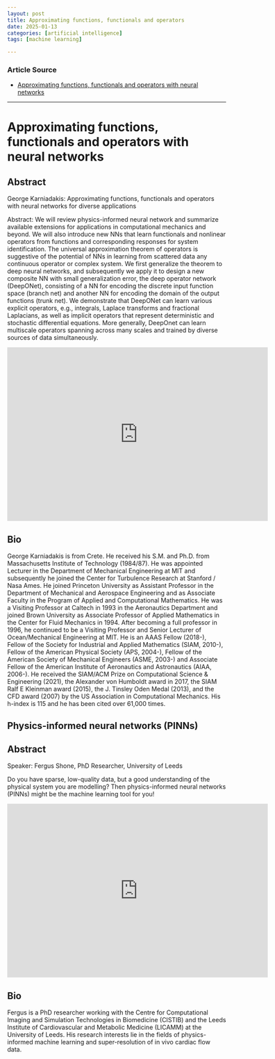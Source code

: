 ```yaml
---
layout: post
title: Approximating functions, functionals and operators 
date: 2025-01-13
categories: [artificial intelligence]
tags: [machine learning]

---
```


### Article Source


* [Approximating functions, functionals and operators with neural networks](https://www.youtube.com/watch?v=c5JnHxQwcs0)

---


# Approximating functions, functionals and operators with neural networks

## Abstract

George Karniadakis: Approximating functions, functionals and operators with neural networks for diverse applications

Abstract: We will review physics-informed neural network and summarize available extensions for applications in computational mechanics and beyond. We will also introduce new NNs that learn functionals and nonlinear operators from functions and corresponding responses for system identification. The universal approximation theorem of operators is suggestive of the potential of NNs in learning from scattered data any continuous operator or complex system. We first generalize the theorem to deep neural networks, and subsequently we apply it to design a new composite NN with small generalization error, the deep operator network (DeepONet), consisting of a NN for encoding the discrete input function space (branch net) and another NN for encoding the domain of the output functions (trunk net). We demonstrate that DeepONet can learn various explicit operators, e.g., integrals, Laplace transforms and fractional Laplacians, as well as implicit operators that represent deterministic and stochastic differential equations. More generally, DeepOnet can learn multiscale operators spanning across many scales and trained by diverse sources of data simultaneously.

<iframe width="600" height="400" src="https://www.youtube.com/embed/c5JnHxQwcs0?si=eGwSYSdp43ObZpae" title="YouTube video player" frameborder="0" allow="accelerometer; autoplay; clipboard-write; encrypted-media; gyroscope; picture-in-picture; web-share" referrerpolicy="strict-origin-when-cross-origin" allowfullscreen></iframe>

## Bio
George Karniadakis is from Crete. He received his S.M. and Ph.D. from Massachusetts Institute of Technology (1984/87). He was appointed Lecturer in the Department of Mechanical Engineering at MIT and subsequently he joined the Center for Turbulence Research at Stanford / Nasa Ames. He joined Princeton University as Assistant Professor in the Department of Mechanical and Aerospace Engineering and as Associate Faculty in the Program of Applied and Computational Mathematics. He was a Visiting Professor at Caltech in 1993 in the Aeronautics Department and joined Brown University as Associate Professor of Applied Mathematics in the Center for Fluid Mechanics in 1994. After becoming a full professor in 1996, he continued to be a Visiting Professor and Senior Lecturer of Ocean/Mechanical Engineering at MIT. He is an AAAS Fellow (2018-), Fellow of the Society for Industrial and Applied Mathematics (SIAM, 2010-), Fellow of the American Physical Society (APS, 2004-), Fellow of the American Society of Mechanical Engineers (ASME, 2003-) and Associate Fellow of the American Institute of Aeronautics and Astronautics (AIAA, 2006-). He received the SIAM/ACM Prize on Computational Science & Engineering (2021), the Alexander von Humboldt award in 2017, the SIAM Ralf E Kleinman award (2015), the J. Tinsley Oden Medal (2013), and the CFD award (2007) by the US Association in Computational Mechanics. His h-index is 115 and he has been cited over 61,000 times.


## Physics-informed neural networks (PINNs)

## Abstract
Speaker: Fergus Shone, PhD Researcher, University of Leeds

Do you have sparse, low-quality data, but a good understanding of the physical system you are modelling? Then physics-informed neural networks (PINNs) might be the machine learning tool for you! 


<iframe width="600" height="400" src="https://www.youtube.com/embed/zYi8KO4rLwg?si=O7twMgxPGGrEj2yb" title="YouTube video player" frameborder="0" allow="accelerometer; autoplay; clipboard-write; encrypted-media; gyroscope; picture-in-picture; web-share" referrerpolicy="strict-origin-when-cross-origin" allowfullscreen></iframe>

## Bio

Fergus is a PhD researcher working with the Centre for Computational Imaging and Simulation Technologies in Biomedicine (CISTIB) and the Leeds Institute of Cardiovascular and Metabolic Medicine (LICAMM) at the University of Leeds. His research interests lie in the fields of physics-informed machine learning and super-resolution of in vivo cardiac flow data.
